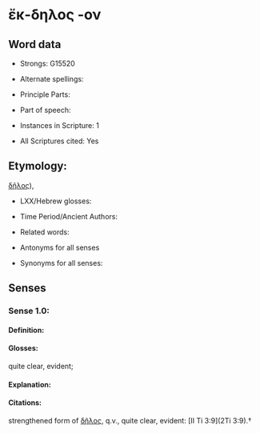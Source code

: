 # ἔκ-δηλος -ον

<!-- Status: S2=NeedsEdits -->
<!-- Lexica used for edits:   -->

## Word data

* Strongs: G15520

* Alternate spellings:



* Principle Parts: 


* Part of speech: 


* Instances in Scripture: 1

* All Scriptures cited: Yes

## Etymology: 

[δῆλος]()), 

* LXX/Hebrew glosses: 


* Time Period/Ancient Authors: 


* Related words: 

* Antonyms for all senses

* Synonyms for all senses: 


## Senses 


### Sense  1.0: 

#### Definition: 

#### Glosses: 

quite clear, evident; 

#### Explanation: 


#### Citations: 

strengthened form of [δῆλος](), q.v., quite clear, evident: [II Ti 3:9](2Ti 3:9).†
